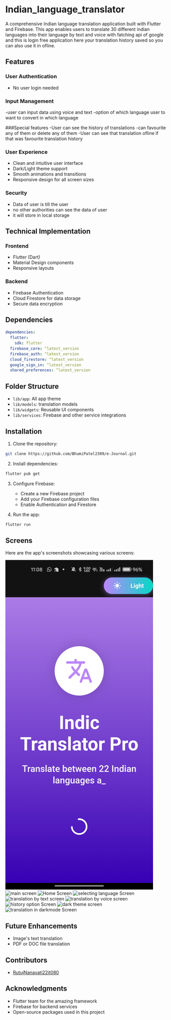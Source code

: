 # Indian_language_translator

A comprehensive Indian language translation application built with Flutter and Firebase. This app enables users to translate 30 different indian languages into their language by text and voice with fatching api of google and this is login free application here your translation history saved so you can also use it in ofline.

## Features

### User Authentication
- No user login needed

### Input Management
-user can input data using voice and text
-option of which language user to want to convert in which language

###Special features
-User can see the history of translations
-can favourite any of them or delete any of them
-User can see that translation ofline if that was favourite translation history

### User Experience
- Clean and intuitive user interface
- Dark/Light theme support
- Smooth animations and transitions
- Responsive design for all screen sizes

### Security
- Data of user is till the user
- no other authorities can see the data of user
- it will store in local storage

## Technical Implementation

### Frontend
- Flutter (Dart)
- Material Design components
- Responsive layouts

### Backend
- Firebase Authentication
- Cloud Firestore for data storage
- Secure data encryption

## Dependencies
```yaml
dependencies:
  flutter:
    sdk: flutter
  firebase_core: ^latest_version
  firebase_auth: ^latest_version
  cloud_firestore: ^latest_version
  google_sign_in: ^latest_version
  shared_preferences: ^latest_version
```

## Folder Structure

- `lib/app`: All app theme
- `lib/models`: translation models
- `lib/widgets`: Reusable UI components
- `lib/services`: Firebase and other service integrations

## Installation

1. Clone the repository:
```bash
git clone https://github.com/BhumiPatel2309/e-Journal.git
```

2. Install dependencies:
```bash
flutter pub get
```

3. Configure Firebase:
   - Create a new Firebase project
   - Add your Firebase configuration files
   - Enable Authentication and Firestore

4. Run the app:
```bash
flutter run
```
## Screens
Here are the app's screenshots showcasing various screens:

![App Loading Screen](assets/images/First_loading_screen.jpg)
![main screen]()
![Home Screen]()
![selecting language Screen]()
![translation by text screen]()
![translation by voice screen]()
![history option Screen]()
![dark theme screen]()
![translation in darkmode Screen]()


## Future Enhancements
- Image's text translation
- PDF or DOC file translation

## Contributors
- [RutujNanavati22it080](https://github.com/RutujNanavati22it080)

## Acknowledgments
- Flutter team for the amazing framework
- Firebase for backend services
- Open-source packages used in this project
